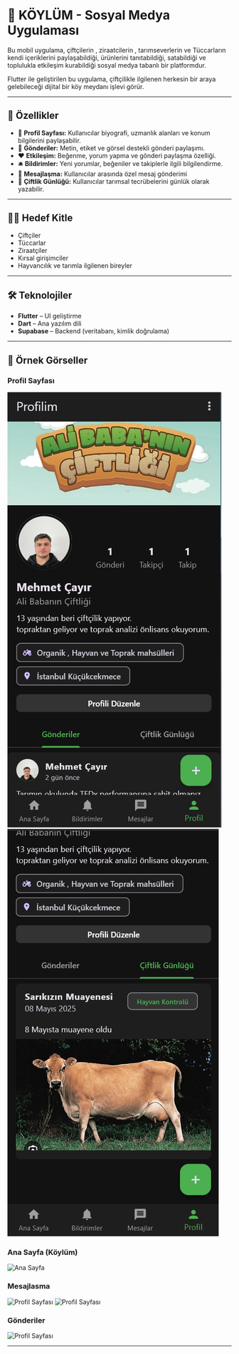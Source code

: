 # 🚜 KÖYLÜM - Sosyal Medya Uygulaması

Bu mobil uygulama, çiftçilerin , ziraatcilerin , tarımseverlerin ve Tüccarların  kendi içeriklerini paylaşabildiği, ürünlerini tanıtabildiği, satabildiği ve toplulukla etkileşim kurabildiği sosyal medya tabanlı bir platformdur.

Flutter ile geliştirilen bu uygulama, çiftçilikle ilgilenen herkesin bir araya gelebileceği dijital bir köy meydanı işlevi görür.

---

## 📱 Özellikler

- 👤 **Profil Sayfası:** Kullanıcılar biyografi, uzmanlık alanları ve konum bilgilerini paylaşabilir.
- 🐄 **Gönderiler:** Metin, etiket ve görsel destekli gönderi paylaşımı.
- ❤️ **Etkileşim:** Beğenme, yorum yapma ve gönderi paylaşma özelliği.
- 🛎️ **Bildirimler:** Yeni yorumlar, beğeniler ve takiplerle ilgili bilgilendirme.
- 💬 **Mesajlaşma:** Kullanıcılar arasında özel mesaj gönderimi 
- 📓 **Çiftlik Günlüğü:** Kullanıcılar tarımsal tecrübelerini günlük olarak yazabilir.

---

## 🧑‍🌾 Hedef Kitle

- Çiftçiler
- Tüccarlar
- Ziraatçiler
- Kırsal girişimciler
- Hayvancılık ve tarımla ilgilenen bireyler

---

## 🛠️ Teknolojiler

- **Flutter** – UI geliştirme
- **Dart** – Ana yazılım dili
- **Supabase** – Backend (veritabanı, kimlik doğrulama)


---

## 📸 Örnek Görseller

### Profil Sayfası
![Profil Sayfası](./profil.png)
![Profil Sayfası](./profil2.png)

### Ana Sayfa (Köylüm)
![Ana Sayfa](./screenshots/anasayfa.png)

### Mesajlasma
![Profil Sayfası](./screenshots/mesaj1.png)
![Profil Sayfası](./screenshots/mesaj2.png)

### Gönderiler
![Profil Sayfası](./screenshots/post.png)

---


